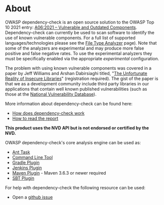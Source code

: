 About
====================
OWASP dependency-check is an open source solution to the OWASP Top 10 2021 entry:
[A06:2021 – Vulnerable and Outdated Components](https://owasp.org/Top10/A06_2021-Vulnerable_and_Outdated_Components/).
Dependency-check can currently be used to scan software to identify the use of 
known vulnerable components. For a full list of supported languages/technologies
please see the [File Type Analyzer](analyzers/index.html)
page). Note that some of the analyzers are experimental and may produce more false 
positive and false negative rates. To use the experimental
analyzers they must be specifically enabled via the appropriate _experimental_
configuration.

The problem with using known vulnerable components was covered in a paper by
Jeff Williams and Arshan Dabirsiaghi titled, "[The Unfortunate Reality of
Insecure Libraries](http://www1.contrastsecurity.com/the-unfortunate-reality-of-insecure-libraries?&amp;__hssc=92971330.1.1412763139545&amp;__hstc=92971330.5d71a97ce2c038f53e4109bfd029b71e.1412763139545.1412763139545.1412763139545.1&amp;hsCtaTracking=7bbb964b-eac1-454d-9d5b-cc1089659590%7C816e01cf-4d75-449a-8691-bd0c6f9946a5)"
(registration required). The gist of the paper is that we as a development
community include third party libraries in our applications that contain well
known published vulnerabilities \(such as those at the
[National Vulnerability Database](http://web.nvd.nist.gov/view/vuln/search)\).

More information about dependency-check can be found here:

* [How does dependency-check work](general/internals.html)
* [How to read the report](general/thereport.html)

**This product uses the NVD API but is not endorsed or certified by the NVD.**

OWASP dependency-check's core analysis engine can be used as:

- [Ant Task](dependency-check-ant/index.html)
- [Command Line Tool](dependency-check-cli/index.html)
- [Gradle Plugin](dependency-check-gradle/index.html)
- [Jenkins Plugin](dependency-check-jenkins/index.html)
- [Maven Plugin](dependency-check-maven/index.html) - Maven 3.6.3 or newer required
- [SBT Plugin](https://github.com/albuch/sbt-dependency-check)

For help with dependency-check the following resource can be used:

- Open a [github issue](https://github.com/dependency-check/DependencyCheck/issues)
